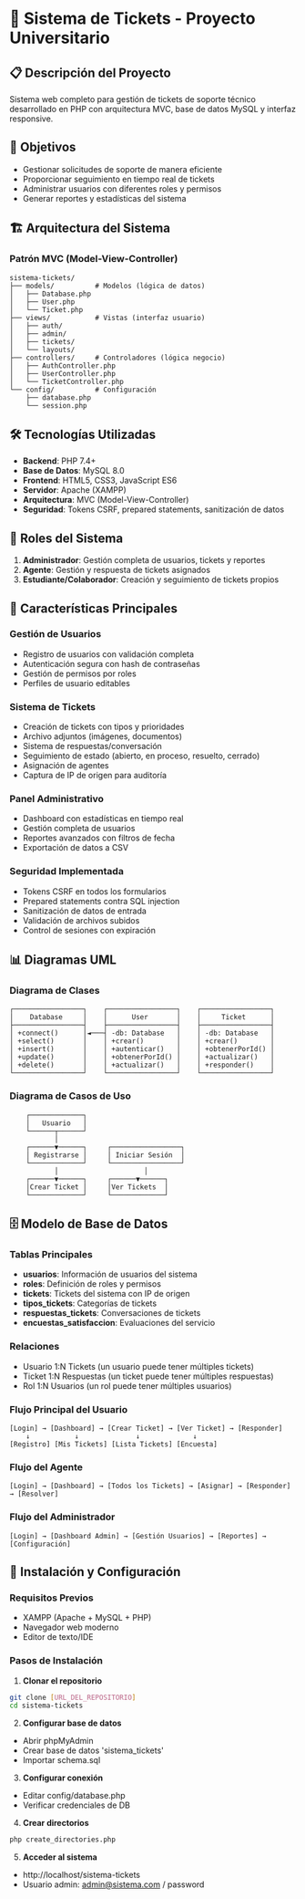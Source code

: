 # 📧 Sistema de Tickets - Proyecto Universitario

## 📋 Descripción del Proyecto
Sistema web completo para gestión de tickets de soporte técnico desarrollado en PHP con arquitectura MVC, base de datos MySQL y interfaz responsive.

## 🎯 Objetivos
- Gestionar solicitudes de soporte de manera eficiente
- Proporcionar seguimiento en tiempo real de tickets
- Administrar usuarios con diferentes roles y permisos
- Generar reportes y estadísticas del sistema

## 🏗️ Arquitectura del Sistema

### Patrón MVC (Model-View-Controller)
```
sistema-tickets/
├── models/          # Modelos (lógica de datos)
│   ├── Database.php
│   ├── User.php
│   └── Ticket.php
├── views/           # Vistas (interfaz usuario)
│   ├── auth/
│   ├── admin/
│   ├── tickets/
│   └── layouts/
├── controllers/     # Controladores (lógica negocio)
│   ├── AuthController.php
│   ├── UserController.php
│   └── TicketController.php
└── config/          # Configuración
    ├── database.php
    └── session.php
```

## 🛠️ Tecnologías Utilizadas
- **Backend**: PHP 7.4+
- **Base de Datos**: MySQL 8.0
- **Frontend**: HTML5, CSS3, JavaScript ES6
- **Servidor**: Apache (XAMPP)
- **Arquitectura**: MVC (Model-View-Controller)
- **Seguridad**: Tokens CSRF, prepared statements, sanitización de datos

## 👥 Roles del Sistema
1. **Administrador**: Gestión completa de usuarios, tickets y reportes
2. **Agente**: Gestión y respuesta de tickets asignados
3. **Estudiante/Colaborador**: Creación y seguimiento de tickets propios

## 🚀 Características Principales

### Gestión de Usuarios
- Registro de usuarios con validación completa
- Autenticación segura con hash de contraseñas
- Gestión de permisos por roles
- Perfiles de usuario editables

### Sistema de Tickets
- Creación de tickets con tipos y prioridades
- Archivo adjuntos (imágenes, documentos)
- Sistema de respuestas/conversación
- Seguimiento de estado (abierto, en proceso, resuelto, cerrado)
- Asignación de agentes
- Captura de IP de origen para auditoría

### Panel Administrativo
- Dashboard con estadísticas en tiempo real
- Gestión completa de usuarios
- Reportes avanzados con filtros de fecha
- Exportación de datos a CSV

### Seguridad Implementada
- Tokens CSRF en todos los formularios
- Prepared statements contra SQL injection
- Sanitización de datos de entrada
- Validación de archivos subidos
- Control de sesiones con expiración

## 📊 Diagramas UML

### Diagrama de Clases
```
┌─────────────────┐    ┌─────────────────┐    ┌─────────────────┐
│    Database     │    │      User       │    │     Ticket      │
├─────────────────┤    ├─────────────────┤    ├─────────────────┤
│ +connect()      │◄───┤ -db: Database   │    │ -db: Database   │
│ +select()       │    │ +crear()        │    │ +crear()        │
│ +insert()       │    │ +autenticar()   │    │ +obtenerPorId() │
│ +update()       │    │ +obtenerPorId() │    │ +actualizar()   │
│ +delete()       │    │ +actualizar()   │    │ +responder()    │
└─────────────────┘    └─────────────────┘    └─────────────────┘
```

### Diagrama de Casos de Uso
```
    ┌─────────────┐
    │   Usuario   │
    └──────┬──────┘
           │
    ┌──────▼──────┐     ┌─────────────────┐
    │ Registrarse │     │ Iniciar Sesión  │
    └─────────────┘     └─────────────────┘
           │                     │
    ┌──────▼──────┐     ┌──────▼──────┐
    │Crear Ticket │     │Ver Tickets  │
    └─────────────┘     └─────────────┘
```

## 🗄️ Modelo de Base de Datos

### Tablas Principales
- **usuarios**: Información de usuarios del sistema
- **roles**: Definición de roles y permisos
- **tickets**: Tickets del sistema con IP de origen
- **tipos_tickets**: Categorías de tickets
- **respuestas_tickets**: Conversaciones de tickets
- **encuestas_satisfaccion**: Evaluaciones del servicio

### Relaciones
- Usuario 1:N Tickets (un usuario puede tener múltiples tickets)
- Ticket 1:N Respuestas (un ticket puede tener múltiples respuestas)
- Rol 1:N Usuarios (un rol puede tener múltiples usuarios)


### Flujo Principal del Usuario
```
[Login] → [Dashboard] → [Crear Ticket] → [Ver Ticket] → [Responder]
    ↓           ↓              ↓             ↓
[Registro] [Mis Tickets] [Lista Tickets] [Encuesta]
```

### Flujo del Agente
```
[Login] → [Dashboard] → [Todos los Tickets] → [Asignar] → [Responder] → [Resolver]
```

### Flujo del Administrador
```
[Login] → [Dashboard Admin] → [Gestión Usuarios] → [Reportes] → [Configuración]
```

## 🔧 Instalación y Configuración

### Requisitos Previos
- XAMPP (Apache + MySQL + PHP)
- Navegador web moderno
- Editor de texto/IDE

### Pasos de Instalación
1. **Clonar el repositorio**
```bash
git clone [URL_DEL_REPOSITORIO]
cd sistema-tickets
```

2. **Configurar base de datos**
- Abrir phpMyAdmin
- Crear base de datos 'sistema_tickets'
- Importar schema.sql

3. **Configurar conexión**
- Editar config/database.php
- Verificar credenciales de DB

4. **Crear directorios**
```bash
php create_directories.php
```

5. **Acceder al sistema**
- http://localhost/sistema-tickets
- Usuario admin: admin@sistema.com / password
